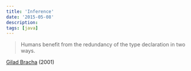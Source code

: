 ```yaml
---
title: 'Inference'
date: '2015-05-08'
description:
tags: [java]
---
```


> Humans benefit from the redundancy of the type declaration in two ways.

[Gilad Bracha](http://bugs.java.com/bugdatabase/view_bug.do?bug_id=4459053) (2001)
